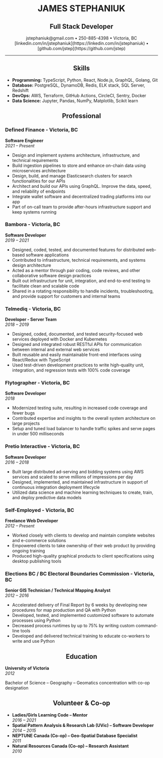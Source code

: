 <div style="text-align: center;">

# JAMES STEPHANIUK
## Full Stack Developer

</div>  
<div style="text-align: center;">
jstephaniuk@gmail.com • 250-885-4398 • Victoria, BC  
[linkedin.com/in/jstephaniuk](https://linkedin.com/in/jstephaniuk) • [github.com/jstep](https://github.com/jstep)
</div>

---

<div style="text-align: center;">

## Skills

</div>

- **Programming:** TypeScript, Python, React, Node.js, GraphQL, Golang, Git
- **Database:** PostgreSQL, DynamoDB, Redis, ELK stack, SQL Server, Redshift
- **DevOps:** AWS, Terraform, GitHub Actions, CircleCI, Sentry, Docker
- **Data Science:** Jupyter, Pandas, NumPy, Matplotlib, Scikit learn

<div style="text-align: center;">

## Professional

</div>

### Defined Finance - Victoria, BC  
**Software Engineer**  
*2021 – Present*
- Design and implement systems architecture, infrastructure, and technical requirements
- Build ingestion pipelines to store and enhance on-chain data using microservices architecture
- Design, build, and manage Elasticsearch clusters for search functionalities for our APIs
- Architect and build our APIs using GraphQL. Improve the data, speed, and reliability of endpoints
- Integrate wallet software and decentralized trading platforms into our app
- Part of on-call team to provide after-hours infrastructure support and keep systems running

### Bambora - Victoria, BC  
**Software Developer**  
*2019 – 2021*
- Designed, coded, tested, and documented features for distributed web-based software applications
- Contributed to infrastructure, technical requirements, and systems design architecture
- Acted as a mentor through pair coding, code reviews, and other collaborative software design practices
- Built out infrastructure for unit, integration, and end-to-end testing to facilitate clean and scalable code
- Shared in a rotating responsibility to handle incidents, troubleshooting, and provide support for customers and internal teams

### Telmediq - Victoria, BC  
**Developer - Server Team**  
*2018 – 2019*
- Designed, coded, documented, and tested security-focused web services deployed with Docker and Kubernetes
- Designed and integrated robust RESTful APIs for communication between internal and external web services
- Built reusable and easily maintainable front-end interfaces using React/Redux with TypeScript
- Used test-driven development practices to write high-quality unit, integration, and regression tests with 100% code coverage

### Flytographer - Victoria, BC  
**Software Developer**  
*2018*
- Modernized testing suite, resulting in increased code coverage and fewer bugs
- Contributed expertise and insights to the overall system architecture on large projects
- Setup and tuned load balancer to handle traffic spikes and serve pages in under 500 milliseconds

### Pretio Interactive - Victoria, BC  
**Software Developer**  
*2016 – 2018*
- Built large distributed ad-serving and bidding systems using AWS services and scaled to serve millions of impressions per day
- Designed, implemented, and maintained infrastructure in support of continuous integration deployment lifecycle
- Utilized data science and machine learning techniques to create, train, and deploy predictive data models

### Self-Employed - Victoria, BC  
**Freelance Web Developer**  
*2012 – Present*
- Worked closely with clients to develop and maintain complete websites and e-commerce solutions
- Empowered clients to take ownership of their web product by providing ongoing training
- Produced high-quality graphical products to client specifications using desktop publishing tools

### Elections BC / BC Electoral Boundaries Commission - Victoria, BC  
**Senior GIS Technician / Technical Mapping Analyst**  
*2012 – 2016*
- Accelerated delivery of Final Report by 6 weeks by developing new procedures for map production and QA with Python
- Developed, tested, and implemented customized software to automate processes using Python
- Decreased process runtimes by up to 75% by writing custom command-line tools
- Developed and delivered technical training to educate co-workers to write and use Python

<div style="text-align: center;">

## Education

</div>

**University of Victoria**  
*2012*

Bachelor of Science – Geography – Geomatics concentration with co-op designation  

<div style="text-align: center;">

## Volunteer & Co-op
</div>

- **Ladies/Girls Learning Code – Mentor**  
  *2016 – 2021*
- **Spatial Pattern Analysis & Research Lab (UVic) – Software Developer**  
  *2014 – 2015*
- **NEPTUNE Canada (Co-op) – Geo-Spatial Database Specialist**  
  *2011*
- **Natural Resources Canada (Co-op) – Research Assistant**  
  *2010*
